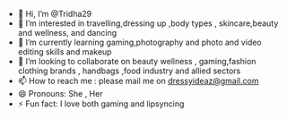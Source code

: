 - 👋 Hi, I’m @Tridha29
- 👀 I’m interested in travelling,dressing up ,body types , skincare,beauty and wellness, and dancing 
- 🌱 I’m currently learning gaming,photography and photo and video editing skills and makeup
- 💞️ I’m looking to collaborate on beauty wellness , gaming,fashion clothing brands , handbags ,food industry and allied sectors
- 📫 How to reach me : please mail me on dressyideaz@gmail.com
- 😄 Pronouns: She , Her
- ⚡ Fun fact: I love both gaming and lipsyncing 

<!---
Tridha29/Tridha29 is a ✨ special ✨ repository because its `README.md` (this file) appears on your GitHub profile.
You can click the Preview link to take a look at your changes.
--->
